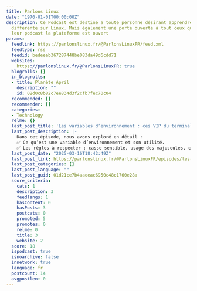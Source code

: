 ```yaml
---
title: Parlons Linux
date: "1970-01-01T00:00:00Z"
description: Ce Podcast est destiné a toute personne désirant apprendre de manière
  différente sur Linux. Mais également une porte ouverte à tout ceux qui désire crée
  leur podcast la plateforme est ouvert
params:
  feedlink: https://parlonslinux.fr/@ParlonsLinuxFR/feed.xml
  feedtype: rss
  feedid: bedeeab367287448be083da49d6cdd71
  websites:
    https://parlonslinux.fr/@ParlonsLinuxFR: true
  blogrolls: []
  in_blogrolls:
  - title: Planète April
    description: ""
    id: 02d0c8b82c7ee834d3f2cfb7fec70c04
  recommended: []
  recommender: []
  categories:
  - Technology
  relme: {}
  last_post_title: 'Les variables d’environnement : ces VIP du terminal !'
  last_post_description: |-
    Dans cet épisode, nous avons exploré en détail :
    ✅ Ce qu’est une variable d’environnement et son utilité.
    ✅ Les règles à respecter : casse sensible, usage des majuscules, conventions de
  last_post_date: "2025-03-16T18:42:49Z"
  last_post_link: https://parlonslinux.fr/@ParlonsLinuxFR/episodes/les-variables-denvironnement-ces-vip-du-terminal
  last_post_categories: []
  last_post_language: ""
  last_post_guid: 01d21ce7b4aaeeac6950c48c1760e28a
  score_criteria:
    cats: 1
    description: 3
    feedlangs: 1
    hasContent: 0
    hasPosts: 3
    postcats: 0
    promoted: 5
    promotes: 0
    relme: 0
    title: 3
    website: 2
  score: 18
  ispodcast: true
  isnoarchive: false
  innetwork: true
  language: fr
  postcount: 14
  avgpostlen: 0
---
```

